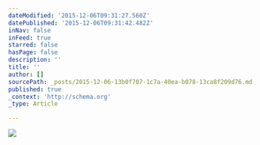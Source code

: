 ```yaml
---
dateModified: '2015-12-06T09:31:27.560Z'
datePublished: '2015-12-06T09:31:42.482Z'
inNav: false
inFeed: true
starred: false
hasPage: false
description: ''
title: ''
author: []
sourcePath: _posts/2015-12-06-13b0f707-1c7a-40ea-b078-13ca8f209d76.md
published: true
_context: 'http://schema.org'
_type: Article

---
```

![](https://the-grid-user-content.s3-us-west-2.amazonaws.com/32415922-d4b3-4865-ae8c-d97aaec06635.jpg)
